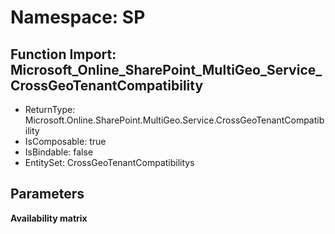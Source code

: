 # Namespace: SP

## Function Import: Microsoft_Online_SharePoint_MultiGeo_Service_CrossGeoTenantCompatibility

- ReturnType: Microsoft.Online.SharePoint.MultiGeo.Service.CrossGeoTenantCompatibility
- IsComposable: true
- IsBindable: false
- EntitySet: CrossGeoTenantCompatibilitys

## Parameters

**Availability matrix**

